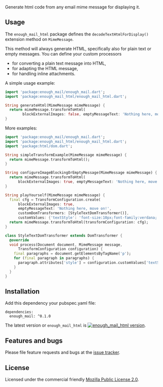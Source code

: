 Generate html code from any email mime message for displaying it.
 
## Usage
The `enough_mail_html` package defines the `decodeTextHtmlForDisplay()` extension method on `MimeMessage`.

This method will always generate HTML, specifically also for plain text or empty messages.
You can define your custom processors
* for converting a plain text message into HTML,
* for adapting the HTML message,
* for handling inline attachments.

A simple usage example:

```dart
import 'package:enough_mail/enough_mail.dart';
import 'package:enough_mail_html/enough_mail_html.dart';

String generateHtml(MimeMessage mimeMessage) {
  return mimeMessage.transformToHtml(
        blockExternalImages: false, emptyMessageText: 'Nothing here, move on!');
}
```

More examples:
```dart
import 'package:enough_mail/enough_mail.dart';
import 'package:enough_mail_html/enough_mail_html.dart';
import 'package:html/dom.dart';

String simpleTransformExample(MimeMessage mimeMessage) {
  return mimeMessage.transformToHtml();
}

String configureImageBlockingOrEmptyMessage(MimeMessage mimeMessage) {
  return mimeMessage.transformToHtml(
      blockExternalImages: true, emptyMessageText: 'Nothing here, move on!');
}

String playYourself(MimeMessage mimeMessage) {
  final cfg = TransformConfiguration.create(
      blockExternalImages: true,
      emptyMessageText: 'Nothing here, move on!',
      customDomTransformers: [StyleTextDomTransformer()],
      customValues: {'textStyle': 'font-size:10px;font-family:verdana;'});
  return mimeMessage.transformToHtml(transformConfiguration: cfg);
}

class StyleTextDomTransformer extends DomTransformer {
  @override
  void process(Document document, MimeMessage message,
      TransformConfiguration configuration) {
    final paragraphs = document.getElementsByTagName('p');
    for (final paragraph in paragraphs) {
      paragraph.attributes['style'] = configuration.customValues['textStyle'];
    }
  }
}

```

## Installation
Add this dependency your pubspec.yaml file:

```
dependencies:
  enough_mail: ^0.1.0
```
The latest version or `enough_mail_html` is [![enough_mail_html version](https://img.shields.io/pub/v/enough_mail_html.svg)](https://pub.dartlang.org/packages/enough_mail_html).


## Features and bugs

Please file feature requests and bugs at the [issue tracker][tracker].

[tracker]: https://github.com/enough-software/enough_mail_html/issues

## License

Licensed under the commercial friendly [Mozilla Public License 2.0](LICENSE).